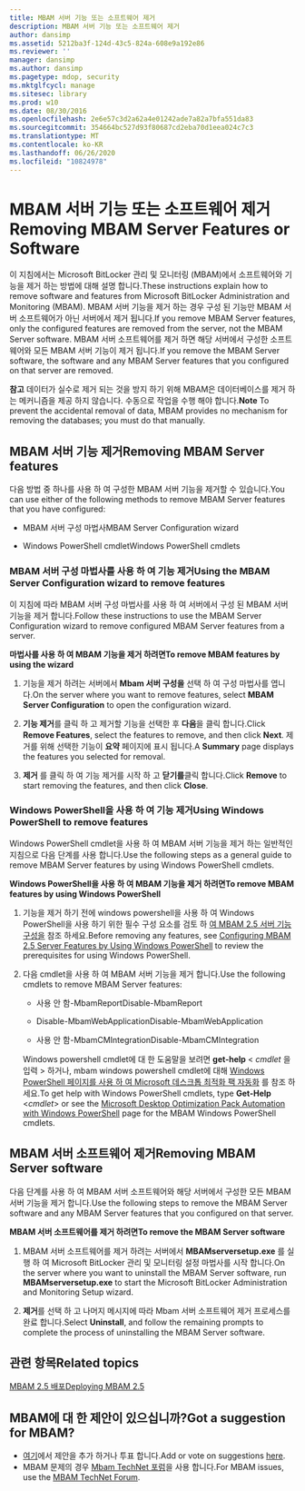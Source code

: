 ```yaml
---
title: MBAM 서버 기능 또는 소프트웨어 제거
description: MBAM 서버 기능 또는 소프트웨어 제거
author: dansimp
ms.assetid: 5212ba3f-124d-43c5-824a-608e9a192e86
ms.reviewer: ''
manager: dansimp
ms.author: dansimp
ms.pagetype: mdop, security
ms.mktglfcycl: manage
ms.sitesec: library
ms.prod: w10
ms.date: 08/30/2016
ms.openlocfilehash: 2e6e57c3d2a62a4e01242ade7a82a7bfa551da83
ms.sourcegitcommit: 354664bc527d93f80687cd2eba70d1eea024c7c3
ms.translationtype: MT
ms.contentlocale: ko-KR
ms.lasthandoff: 06/26/2020
ms.locfileid: "10824978"
---
```

# <span data-ttu-id="16f43-103">MBAM 서버 기능 또는 소프트웨어 제거</span><span class="sxs-lookup"><span data-stu-id="16f43-103">Removing MBAM Server Features or Software</span></span>


<span data-ttu-id="16f43-104">이 지침에서는 Microsoft BitLocker 관리 및 모니터링 (MBAM)에서 소프트웨어와 기능을 제거 하는 방법에 대해 설명 합니다.</span><span class="sxs-lookup"><span data-stu-id="16f43-104">These instructions explain how to remove software and features from Microsoft BitLocker Administration and Monitoring (MBAM).</span></span> <span data-ttu-id="16f43-105">MBAM 서버 기능을 제거 하는 경우 구성 된 기능만 MBAM 서버 소프트웨어가 아닌 서버에서 제거 됩니다.</span><span class="sxs-lookup"><span data-stu-id="16f43-105">If you remove MBAM Server features, only the configured features are removed from the server, not the MBAM Server software.</span></span> <span data-ttu-id="16f43-106">MBAM 서버 소프트웨어를 제거 하면 해당 서버에서 구성한 소프트웨어와 모든 MBAM 서버 기능이 제거 됩니다.</span><span class="sxs-lookup"><span data-stu-id="16f43-106">If you remove the MBAM Server software, the software and any MBAM Server features that you configured on that server are removed.</span></span>

<span data-ttu-id="16f43-107">**참고**  데이터가 실수로 제거 되는 것을 방지 하기 위해 MBAM은 데이터베이스를 제거 하는 메커니즘을 제공 하지 않습니다. 수동으로 작업을 수행 해야 합니다.</span><span class="sxs-lookup"><span data-stu-id="16f43-107">**Note** To prevent the accidental removal of data, MBAM provides no mechanism for removing the databases; you must do that manually.</span></span>

 

## <a href="" id="bkmk-removeserverfeatures"></a><span data-ttu-id="16f43-108">MBAM 서버 기능 제거</span><span class="sxs-lookup"><span data-stu-id="16f43-108">Removing MBAM Server features</span></span>


<span data-ttu-id="16f43-109">다음 방법 중 하나를 사용 하 여 구성한 MBAM 서버 기능을 제거할 수 있습니다.</span><span class="sxs-lookup"><span data-stu-id="16f43-109">You can use either of the following methods to remove MBAM Server features that you have configured:</span></span>

-   <span data-ttu-id="16f43-110">MBAM 서버 구성 마법사</span><span class="sxs-lookup"><span data-stu-id="16f43-110">MBAM Server Configuration wizard</span></span>

-   <span data-ttu-id="16f43-111">Windows PowerShell cmdlet</span><span class="sxs-lookup"><span data-stu-id="16f43-111">Windows PowerShell cmdlets</span></span>

### <span data-ttu-id="16f43-112">MBAM 서버 구성 마법사를 사용 하 여 기능 제거</span><span class="sxs-lookup"><span data-stu-id="16f43-112">Using the MBAM Server Configuration wizard to remove features</span></span>

<span data-ttu-id="16f43-113">이 지침에 따라 MBAM 서버 구성 마법사를 사용 하 여 서버에서 구성 된 MBAM 서버 기능을 제거 합니다.</span><span class="sxs-lookup"><span data-stu-id="16f43-113">Follow these instructions to use the MBAM Server Configuration wizard to remove configured MBAM Server features from a server.</span></span>

**<span data-ttu-id="16f43-114">마법사를 사용 하 여 MBAM 기능을 제거 하려면</span><span class="sxs-lookup"><span data-stu-id="16f43-114">To remove MBAM features by using the wizard</span></span>**

1.  <span data-ttu-id="16f43-115">기능을 제거 하려는 서버에서 **Mbam 서버 구성을** 선택 하 여 구성 마법사를 엽니다.</span><span class="sxs-lookup"><span data-stu-id="16f43-115">On the server where you want to remove features, select **MBAM Server Configuration** to open the configuration wizard.</span></span>

2.  <span data-ttu-id="16f43-116">**기능 제거**를 클릭 하 고 제거할 기능을 선택한 후 **다음**을 클릭 합니다.</span><span class="sxs-lookup"><span data-stu-id="16f43-116">Click **Remove Features**, select the features to remove, and then click **Next**.</span></span> <span data-ttu-id="16f43-117">제거를 위해 선택한 기능이 **요약** 페이지에 표시 됩니다.</span><span class="sxs-lookup"><span data-stu-id="16f43-117">A **Summary** page displays the features you selected for removal.</span></span>

3.  <span data-ttu-id="16f43-118">**제거** 를 클릭 하 여 기능 제거를 시작 하 고 **닫기를**클릭 합니다.</span><span class="sxs-lookup"><span data-stu-id="16f43-118">Click **Remove** to start removing the features, and then click **Close**.</span></span>

### <span data-ttu-id="16f43-119">Windows PowerShell을 사용 하 여 기능 제거</span><span class="sxs-lookup"><span data-stu-id="16f43-119">Using Windows PowerShell to remove features</span></span>

<span data-ttu-id="16f43-120">Windows PowerShell cmdlet을 사용 하 여 MBAM 서버 기능을 제거 하는 일반적인 지침으로 다음 단계를 사용 합니다.</span><span class="sxs-lookup"><span data-stu-id="16f43-120">Use the following steps as a general guide to remove MBAM Server features by using Windows PowerShell cmdlets.</span></span>

**<span data-ttu-id="16f43-121">Windows PowerShell을 사용 하 여 MBAM 기능을 제거 하려면</span><span class="sxs-lookup"><span data-stu-id="16f43-121">To remove MBAM features by using Windows PowerShell</span></span>**

1.  <span data-ttu-id="16f43-122">기능을 제거 하기 전에 windows powershell을 사용 하 여 Windows PowerShell을 사용 하기 위한 필수 구성 요소를 검토 하 [여 MBAM 2.5 서버 기능 구성을](configuring-mbam-25-server-features-by-using-windows-powershell.md) 참조 하세요.</span><span class="sxs-lookup"><span data-stu-id="16f43-122">Before removing any features, see [Configuring MBAM 2.5 Server Features by Using Windows PowerShell](configuring-mbam-25-server-features-by-using-windows-powershell.md) to review the prerequisites for using Windows PowerShell.</span></span>

2.  <span data-ttu-id="16f43-123">다음 cmdlet을 사용 하 여 MBAM 서버 기능을 제거 합니다.</span><span class="sxs-lookup"><span data-stu-id="16f43-123">Use the following cmdlets to remove MBAM Server features:</span></span>

    -   <span data-ttu-id="16f43-124">사용 안 함-MbamReport</span><span class="sxs-lookup"><span data-stu-id="16f43-124">Disable-MbamReport</span></span>

    -   <span data-ttu-id="16f43-125">Disable-MbamWebApplication</span><span class="sxs-lookup"><span data-stu-id="16f43-125">Disable-MbamWebApplication</span></span>

    -   <span data-ttu-id="16f43-126">사용 안 함-MbamCMIntegration</span><span class="sxs-lookup"><span data-stu-id="16f43-126">Disable-MbamCMIntegration</span></span>

    <span data-ttu-id="16f43-127">Windows powershell cmdlet에 대 한 도움말을 보려면 **get-help** &lt; *cmdlet* 을 입력 &gt; 하거나, mbam windows powershell cmdlet에 대해 [Windows PowerShell 페이지를 사용 하 여 Microsoft 데스크톱 최적화 팩 자동화](https://go.microsoft.com/fwlink/?LinkId=393498) 를 참조 하세요.</span><span class="sxs-lookup"><span data-stu-id="16f43-127">To get help with Windows PowerShell cmdlets, type **Get-Help** &lt;*cmdlet*&gt; or see the [Microsoft Desktop Optimization Pack Automation with Windows PowerShell](https://go.microsoft.com/fwlink/?LinkId=393498) page for the MBAM Windows PowerShell cmdlets.</span></span>

## <span data-ttu-id="16f43-128">MBAM 서버 소프트웨어 제거</span><span class="sxs-lookup"><span data-stu-id="16f43-128">Removing MBAM Server software</span></span>


<span data-ttu-id="16f43-129">다음 단계를 사용 하 여 MBAM 서버 소프트웨어와 해당 서버에서 구성한 모든 MBAM 서버 기능을 제거 합니다.</span><span class="sxs-lookup"><span data-stu-id="16f43-129">Use the following steps to remove the MBAM Server software and any MBAM Server features that you configured on that server.</span></span>

**<span data-ttu-id="16f43-130">MBAM 서버 소프트웨어를 제거 하려면</span><span class="sxs-lookup"><span data-stu-id="16f43-130">To remove the MBAM Server software</span></span>**

1.  <span data-ttu-id="16f43-131">MBAM 서버 소프트웨어를 제거 하려는 서버에서 **MBAMserversetup.exe** 를 실행 하 여 Microsoft BitLocker 관리 및 모니터링 설정 마법사를 시작 합니다.</span><span class="sxs-lookup"><span data-stu-id="16f43-131">On the server where you want to uninstall the MBAM Server software, run **MBAMserversetup.exe** to start the Microsoft BitLocker Administration and Monitoring Setup wizard.</span></span>

2.  <span data-ttu-id="16f43-132">**제거**를 선택 하 고 나머지 메시지에 따라 Mbam 서버 소프트웨어 제거 프로세스를 완료 합니다.</span><span class="sxs-lookup"><span data-stu-id="16f43-132">Select **Uninstall**, and follow the remaining prompts to complete the process of uninstalling the MBAM Server software.</span></span>



## <span data-ttu-id="16f43-133">관련 항목</span><span class="sxs-lookup"><span data-stu-id="16f43-133">Related topics</span></span>


[<span data-ttu-id="16f43-134">MBAM 2.5 배포</span><span class="sxs-lookup"><span data-stu-id="16f43-134">Deploying MBAM 2.5</span></span>](deploying-mbam-25.md)

 

 

## <span data-ttu-id="16f43-135">MBAM에 대 한 제안이 있으십니까?</span><span class="sxs-lookup"><span data-stu-id="16f43-135">Got a suggestion for MBAM?</span></span>
- <span data-ttu-id="16f43-136">[여기](http://mbam.uservoice.com/forums/268571-microsoft-bitlocker-administration-and-monitoring)에서 제안을 추가 하거나 투표 합니다.</span><span class="sxs-lookup"><span data-stu-id="16f43-136">Add or vote on suggestions [here](http://mbam.uservoice.com/forums/268571-microsoft-bitlocker-administration-and-monitoring).</span></span> 
- <span data-ttu-id="16f43-137">MBAM 문제의 경우 [Mbam TechNet 포럼](https://social.technet.microsoft.com/Forums/home?forum=mdopmbam)을 사용 합니다.</span><span class="sxs-lookup"><span data-stu-id="16f43-137">For MBAM issues, use the [MBAM TechNet Forum](https://social.technet.microsoft.com/Forums/home?forum=mdopmbam).</span></span>



